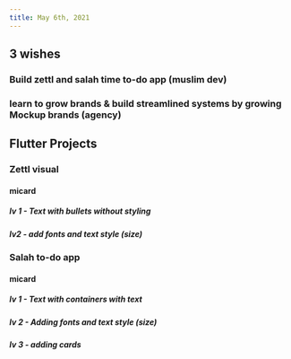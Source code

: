 ```yaml
---
title: May 6th, 2021
---
```

## 3 wishes
### Build zettl and salah time to-do app (muslim dev)
### learn to grow brands & build streamlined systems by growing Mockup brands (agency)
## Flutter Projects
### Zettl visual
#### micard
##### lv 1 - Text with bullets without styling
##### lv2 - add fonts and text style (size)
### Salah to-do app
#### micard
##### lv 1 - Text with containers with text
##### lv 2 - Adding fonts and text style (size)
##### lv 3 - adding cards
